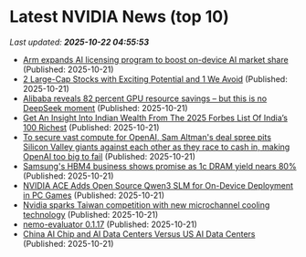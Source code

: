 # Latest NVIDIA News (top 10)
_Last updated: **2025-10-22 04:55:53**_

- [Arm expands AI licensing program to boost on-device AI market share](https://economictimes.indiatimes.com/tech/artificial-intelligence/arm-expands-ai-licensing-program-to-boost-on-device-ai-market-share/articleshow/124713923.cms) (Published: 2025-10-21)
- [2 Large-Cap Stocks with Exciting Potential and 1 We Avoid](https://finance.yahoo.com/news/2-large-cap-stocks-exciting-043932182.html) (Published: 2025-10-21)
- [Alibaba reveals 82 percent GPU resource savings – but this is no DeepSeek moment](https://www.theregister.com/2025/10/21/alibaba_aegaeon_gpu_scheduling_improvements/) (Published: 2025-10-21)
- [Get An Insight Into Indian Wealth From The 2025 Forbes List Of India’s 100 Richest](https://www.forbes.com/sites/naazneenkarmali/2025/10/21/get-an-insight-into-indian-wealth-from-the-2025-forbes-list-of-indias-100-richest/) (Published: 2025-10-21)
- [To secure vast compute for OpenAI, Sam Altman's deal spree pits Silicon Valley giants against each other as they race to cash in, making OpenAI too big to fail](https://biztoc.com/x/18b9f71113bd18bf) (Published: 2025-10-21)
- [Samsung's HBM4 business shows promise as 1c DRAM yield nears 80%](https://www.digitimes.com/news/a20251021PD210/samsung-dram-hbm4-production.html) (Published: 2025-10-21)
- [NVIDIA ACE Adds Open Source Qwen3 SLM for On-Device Deployment in PC Games](https://developer.nvidia.com/blog/nvidia-ace-adds-open-source-qwen3-slm-for-on-device-deployment-in-pc-games/) (Published: 2025-10-21)
- [Nvidia sparks Taiwan competition with new microchannel cooling technology](https://www.digitimes.com/news/a20251021PD208/ai-server-liquid-cooling-technology-competition-nvidia-taiwan.html) (Published: 2025-10-21)
- [nemo-evaluator 0.1.17](https://pypi.org/project/nemo-evaluator/0.1.17/) (Published: 2025-10-21)
- [China AI Chip and AI Data Centers Versus US AI Data Centers](https://www.nextbigfuture.com/2025/10/china-ai-chip-and-ai-data-centers-versus-us-ai-data-centers.html) (Published: 2025-10-21)
